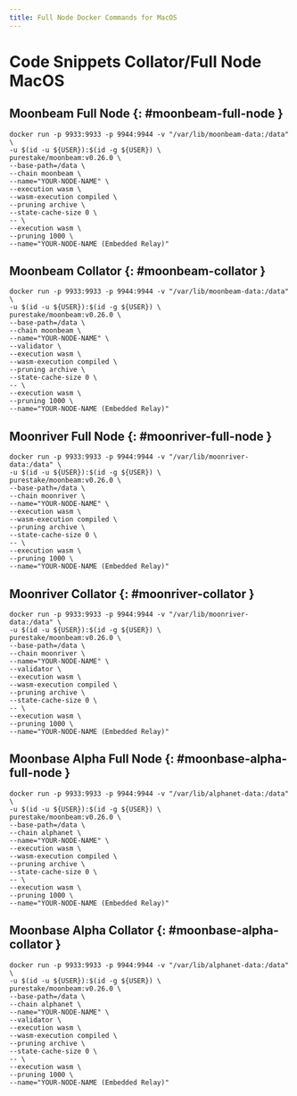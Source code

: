 ```yaml
---
title: Full Node Docker Commands for MacOS
---
```


# Code Snippets Collator/Full Node MacOS

## Moonbeam Full Node {: #moonbeam-full-node } 

```
docker run -p 9933:9933 -p 9944:9944 -v "/var/lib/moonbeam-data:/data" \
-u $(id -u ${USER}):$(id -g ${USER}) \
purestake/moonbeam:v0.26.0 \
--base-path=/data \
--chain moonbeam \
--name="YOUR-NODE-NAME" \
--execution wasm \
--wasm-execution compiled \
--pruning archive \
--state-cache-size 0 \
-- \
--execution wasm \
--pruning 1000 \
--name="YOUR-NODE-NAME (Embedded Relay)"
```

## Moonbeam Collator {: #moonbeam-collator } 

```
docker run -p 9933:9933 -p 9944:9944 -v "/var/lib/moonbeam-data:/data" \
-u $(id -u ${USER}):$(id -g ${USER}) \
purestake/moonbeam:v0.26.0 \
--base-path=/data \
--chain moonbeam \
--name="YOUR-NODE-NAME" \
--validator \
--execution wasm \
--wasm-execution compiled \
--pruning archive \
--state-cache-size 0 \
-- \
--execution wasm \
--pruning 1000 \
--name="YOUR-NODE-NAME (Embedded Relay)"
```
## Moonriver Full Node {: #moonriver-full-node } 

```
docker run -p 9933:9933 -p 9944:9944 -v "/var/lib/moonriver-data:/data" \
-u $(id -u ${USER}):$(id -g ${USER}) \
purestake/moonbeam:v0.26.0 \
--base-path=/data \
--chain moonriver \
--name="YOUR-NODE-NAME" \
--execution wasm \
--wasm-execution compiled \
--pruning archive \
--state-cache-size 0 \
-- \
--execution wasm \
--pruning 1000 \
--name="YOUR-NODE-NAME (Embedded Relay)"
```

## Moonriver Collator {: #moonriver-collator } 

```
docker run -p 9933:9933 -p 9944:9944 -v "/var/lib/moonriver-data:/data" \
-u $(id -u ${USER}):$(id -g ${USER}) \
purestake/moonbeam:v0.26.0 \
--base-path=/data \
--chain moonriver \
--name="YOUR-NODE-NAME" \
--validator \
--execution wasm \
--wasm-execution compiled \
--pruning archive \
--state-cache-size 0 \
-- \
--execution wasm \
--pruning 1000 \
--name="YOUR-NODE-NAME (Embedded Relay)"
```

## Moonbase Alpha Full Node {: #moonbase-alpha-full-node } 

```
docker run -p 9933:9933 -p 9944:9944 -v "/var/lib/alphanet-data:/data" \
-u $(id -u ${USER}):$(id -g ${USER}) \
purestake/moonbeam:v0.26.0 \
--base-path=/data \
--chain alphanet \
--name="YOUR-NODE-NAME" \
--execution wasm \
--wasm-execution compiled \
--pruning archive \
--state-cache-size 0 \
-- \
--execution wasm \
--pruning 1000 \
--name="YOUR-NODE-NAME (Embedded Relay)"
```

## Moonbase Alpha Collator {: #moonbase-alpha-collator } 

```
docker run -p 9933:9933 -p 9944:9944 -v "/var/lib/alphanet-data:/data" \
-u $(id -u ${USER}):$(id -g ${USER}) \
purestake/moonbeam:v0.26.0 \
--base-path=/data \
--chain alphanet \
--name="YOUR-NODE-NAME" \
--validator \
--execution wasm \
--wasm-execution compiled \
--pruning archive \
--state-cache-size 0 \
-- \
--execution wasm \
--pruning 1000 \
--name="YOUR-NODE-NAME (Embedded Relay)"
```
